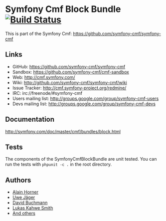 # Symfony Cmf Block Bundle [![Build Status](https://secure.travis-ci.org/symfony-cmf/BlockBundle.png)](http://travis-ci.org/symfony-cmf/BlockBundle)

This is part of the Symfony Cmf: <https://github.com/symfony-cmf/symfony-cmf>

## Links

- GitHub: <https://github.com/symfony-cmf/symfony-cmf>
- Sandbox: <https://github.com/symfony-cmf/cmf-sandbox>
- Web: <http://cmf.symfony.com/>
- Wiki: <http://github.com/symfony-cmf/symfony-cmf/wiki>
- Issue Tracker: <http://cmf.symfony-project.org/redmine/>
- IRC: irc://freenode/#symfony-cmf
- Users mailing list: <http://groups.google.com/group/symfony-cmf-users>
- Devs mailing list: <http://groups.google.com/group/symfony-cmf-devs>

## Documentation

http://symfony.com/doc/master/cmf/bundles/block.html

## Tests
The components of the SymfonyCmfBlockBundle are unit tested. You can run the tests with ```phpunit -c .``` in the root directory.

## Authors
* [Alain Horner](https://github.com/elHornair)
* [Uwe Jäger](https://github.com/uwej711)
* [David Buchmann](https://github.com/dbu)
* [Lukas Kahwe Smith](https://github.com/lsmith77)
* [And others](https://github.com/symfony-cmf/BlockBundle/contributors)

